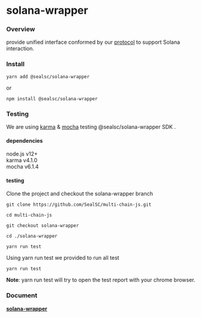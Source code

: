 # solana-wrapper

### Overview

provide unified interface conformed by our [protocol](https://github.com/SealSC/multi-chain-js/tree/main/protocol) to support Solana interaction.

### Install

```
yarn add @sealsc/solana-wrapper
```
 or 
```
npm install @sealsc/solana-wrapper
```    


### Testing
We are using [karma](http://karma-runner.github.io/6.3/intro/configuration.html) & [mocha](https://mochajs.org/) testing @sealsc/solana-wrapper SDK .

#### dependencies
node.js v12+   
karma v4.1.0   
mocha v6.1.4   

#### testing

Clone the project and checkout the solana-wrapper branch

```
git clone https://github.com/SealSC/multi-chain-js.git

cd multi-chain-js

git checkout solana-wrapper

cd ./solana-wrapper

yarn run test

```  

Using yarn run test we provided to run all test
```
yarn run test
```

**Note**: yarn run test will try to open the test report with your chrome browser.


### Document

**[solana-wrapper](https://multi-chain-js-doc.seor.io/en/solana/Actions/)**  

